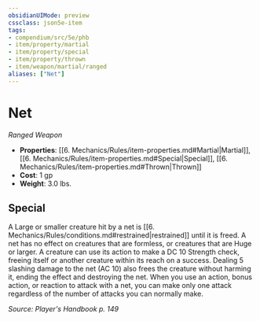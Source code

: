 ```yaml
---
obsidianUIMode: preview
cssclass: json5e-item
tags:
- compendium/src/5e/phb
- item/property/martial
- item/property/special
- item/property/thrown
- item/weapon/martial/ranged
aliases: ["Net"]
---
```

# Net
*Ranged Weapon*  

- **Properties**: [[6. Mechanics/Rules/item-properties.md#Martial\|Martial]], [[6. Mechanics/Rules/item-properties.md#Special\|Special]], [[6. Mechanics/Rules/item-properties.md#Thrown\|Thrown]]
- **Cost**: 1 gp
- **Weight**: 3.0 lbs.

## Special

A Large or smaller creature hit by a net is [[6. Mechanics/Rules/conditions.md#restrained\|restrained]] until it is freed. A net has no effect on creatures that are formless, or creatures that are Huge or larger. A creature can use its action to make a DC 10 Strength check, freeing itself or another creature within its reach on a success. Dealing 5 slashing damage to the net (AC 10) also frees the creature without harming it, ending the effect and destroying the net. When you use an action, bonus action, or reaction to attack with a net, you can make only one attack regardless of the number of attacks you can normally make.

*Source: Player's Handbook p. 149*